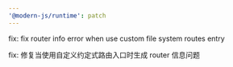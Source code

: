 ```yaml
---
'@modern-js/runtime': patch
---
```


fix: fix router info error when use custom file system routes entry

fix: 修复当使用自定义约定式路由入口时生成 router 信息问题
